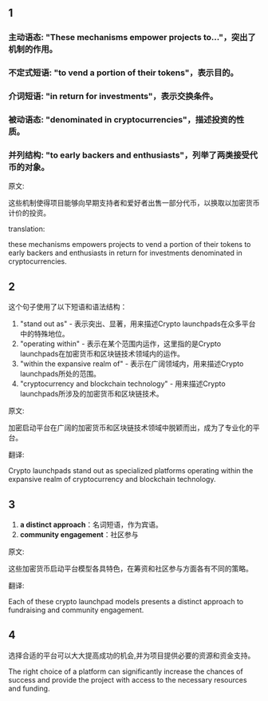 ## 1

### 主动语态: "These mechanisms empower projects to..."，突出了机制的作用。

### 不定式短语: "to vend a portion of their tokens"，表示目的。

### 介词短语: "in return for investments"，表示交换条件。

### 被动语态: "denominated in cryptocurrencies"，描述投资的性质。

### 并列结构: "to early backers and enthusiasts"，列举了两类接受代币的对象。

原文: 

这些机制使得项目能够向早期支持者和爱好者出售一部分代币，以换取以加密货币计价的投资。

translation: 

these mechanisms empowers projects to vend a portion of their tokens to early backers and enthusiasts in return for investments denominated in cryptocurrencies.

## 2

这个句子使用了以下短语和语法结构：

1. "stand out as" - 表示突出、显著，用来描述Crypto launchpads在众多平台中的特殊地位。
2. "operating within" - 表示在某个范围内运作，这里指的是Crypto launchpads在加密货币和区块链技术领域内的运作。
3. "within the expansive realm of" - 表示在广阔领域内，用来描述Crypto launchpads所处的范围。
4. "cryptocurrency and blockchain technology" - 用来描述Crypto launchpads所涉及的加密货币和区块链技术。

原文: 

加密启动平台在广阔的加密货币和区块链技术领域中脱颖而出，成为了专业化的平台。

翻译:

Crypto launchpads stand out as specialized platforms operating within the expansive realm of cryptocurrency and blockchain technology.

## 3

1. **a distinct approach**：名词短语，作为宾语。
2. **community engagement**：社区参与

原文: 

这些加密货币启动平台模型各具特色，在筹资和社区参与方面各有不同的策略。

翻译:

Each of these crypto launchpad models presents a distinct approach to fundraising and community engagement.


## 4 

选择合适的平台可以大大提高成功的机会,并为项目提供必要的资源和资金支持。

The right choice of a platform can significantly increase the chances of success and provide the project with access to the necessary resources and funding.


